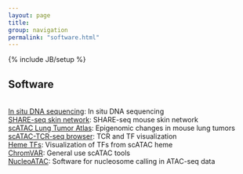 ```yaml
---
layout: page
title: 
group: navigation
permalink: "software.html"
---
```

{% include JB/setup %}

Software
------------
<br>[In situ DNA sequencing](https://buenrostrolab.shinyapps.io/insituseq/): In situ DNA sequencing
<br>[SHARE-seq skin network](https://buenrostrolab.shinyapps.io/skinnetwork/): SHARE-seq mouse skin network
<br>[scATAC Lung Tumor Atlas](https://buenrostrolab.shinyapps.io/lungATAC/): Epigenomic changes in mouse lung tumors
<br>[scATAC-TCR-seq browser](https://molpath.shinyapps.io/scatactcr/): TCR and TF visualization
<br>[Heme TFs](http://schemer.buenrostrolab.com): Visualization of TFs from scATAC heme
<br>[ChromVAR](https://github.com/GreenleafLab/chromVAR): General use scATAC tools
<br>[NucleoATAC](http://nucleoatac.readthedocs.io/en/latest/): Software for nucleosome calling in ATAC-seq data
